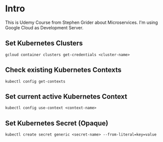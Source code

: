# Intro

This is Udemy Course from Stephen Grider about Microservices.
I'm using Google Cloud as Development Server.

## Set Kubernetes Clusters

```shell
gcloud container clusters get-credentials <cluster-name>
```

## Check existing Kubernetes Contexts

```shell
kubectl config get-contexts
```

## Set current active Kubernetes Context

```shell
kubectl config use-context <context-name>
```

## Set Kubernetes Secret (Opaque)

```shell
kubectl create secret generic <secret-name> --from-literal=key=value
```
